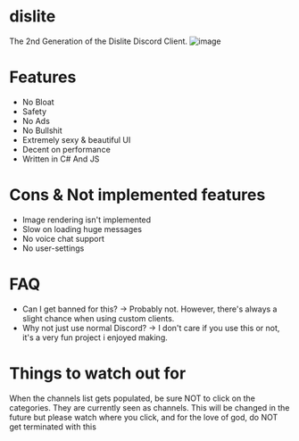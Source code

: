 # dislite
 The 2nd Generation of the Dislite Discord Client.
![image](https://github.com/Storm99999/dislite2/assets/87811650/e984a44c-cf18-48cd-b6ee-324d87358ff5)

 
# Features
* No Bloat
* Safety
* No Ads
* No Bullshit
* Extremely sexy & beautiful UI
* Decent on performance
* Written in C# And JS

# Cons & Not implemented features
* Image rendering isn't implemented
* Slow on loading huge messages
* No voice chat support
* No user-settings

# FAQ
* Can I get banned for this? -> Probably not. However, there's always a slight chance when using custom clients.
* Why not just use normal Discord? -> I don't care if you use this or not, it's a very fun project i enjoyed making.

# Things to watch out for
When the channels list gets populated, be sure NOT to click on the categories. They are currently seen as channels. This will be changed in the future but please watch where you click, and for the love of god, do NOT get terminated with this
